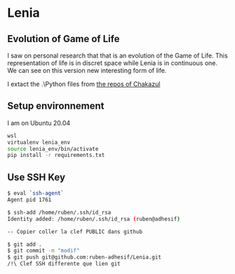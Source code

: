 # Lenia

## Evolution of Game of Life

I saw on personal research that that is an evolution of the Game of Life. This representation of life is in discret space while Lenia is in continuous one. We can see on this version new interesting form of life.  

I extact the .\Python files from [the repos of Chakazul](https://github.com/Chakazul/Lenia.git)


## Setup environnement
I am on Ubuntu 20.04
```bash
wsl
virtualenv lenia_env
source lenia_env/bin/activate
pip install -r requirements.txt
```

## Use SSH Key
``` bash
$ eval `ssh-agent`
Agent pid 1761

$ ssh-add /home/ruben/.ssh/id_rsa
Identity added: /home/ruben/.ssh/id_rsa (ruben@adhesif)

-- Copier coller la clef PUBLIC dans github

$ git add .
$ git commit -m "modif"
$ git push git@github.com:ruben-adhesif/Lenia.git
/!\ Clef SSH differente que lien git
```